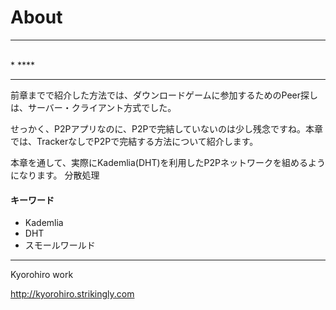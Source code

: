 # About
<hr>
<br>
* ****

<hr>

前章までで紹介した方法では、ダウンロードゲームに参加するためのPeer探しは、サーバー・クライアント方式でした。

せっかく、P2Pアプリなのに、P2Pで完結していないのは少し残念ですね。本章では、TrackerなしでP2Pで完結する方法について紹介します。


本章を通して、実際にKademlia(DHT)を利用したP2Pネットワークを組めるようになります。
分散処理

#### キーワード
* Kademlia
* DHT
* スモールワールド



-------
Kyorohiro work

http://kyorohiro.strikingly.com